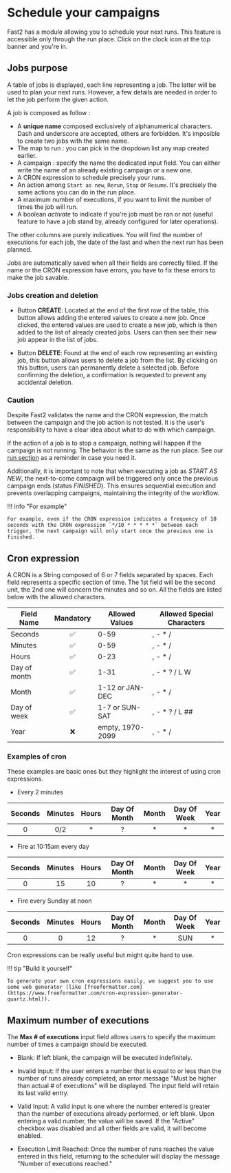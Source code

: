 # Schedule your campaigns

Fast2 has a module allowing you to schedule your next runs.
This feature is accessible only through the run place. Click on the clock icon at the top banner and you're in.

## Jobs purpose

A table of jobs is displayed, each line representing a job. The latter will be used to plan your next runs. However, a few details are needed in order to let the job perform the given action.

A job is composed as follow :

- A **unique name** composed exclusively of alphanumerical characters. Dash and underscore are accepted, others are forbidden. It's imposible to create two jobs with the same name.
- The map to run : you can pick in the dropdown list any map created earlier.
- A campaign : specify the name the dedicated input field. You can either write the name of an already existing campaign or a new one.
- A CRON expression to schedule precisely your runs.
- An action among `Start as new`, `Rerun`, `Stop` or `Resume`. It's precisely the same actions you can do in the run place.
- A maximum number of executions, if you want to limit the number of times the job will run.
- A boolean _activate_ to indicate if you're job must be ran or not (useful feature to have a job stand by, already configured for later operations).

The other columns are purely indicatives. You will find the number of executions for each job, the date of the last and when the next run has been planned.

Jobs are automatically saved when all their fields are correctly filled. If the name or the CRON expression have errors, you have to fix these errors to make the job savable.

### Jobs creation and deletion

- Button **CREATE**: Located at the end of the first row of the table, this button allows adding the entered values to create a new job. Once clicked, the entered values are used to create a new job, which is then added to the list of already created jobs. Users can then see their new job appear in the list of jobs.

- Button **DELETE**: Found at the end of each row representing an existing job, this button allows users to delete a job from the list. By clicking on this button, users can permanently delete a selected job. Before confirming the deletion, a confirmation is requested to prevent any accidental deletion.

### Caution

Despite Fast2 validates the name and the CRON expression, the match between the campaign and the job action is not tested. It is the user's responsibility to have a clear idea about what to do with which campaign.

If the action of a job is to stop a campaign, nothing will happen if the campaign is not running. The behavior is the same as the run place. See our [run section](../../getting-started/create-workflow/#run-a-map) as a reminder in case you need it.

Additionally, it is important to note that when executing a job as _START AS NEW_, the next-to-come campaign will be triggered only once the previous campaign ends (status _FINISHED_). This ensures sequential execution and prevents overlapping campaigns, maintaining the integrity of the workflow.

!!! info "For example"

    For example, even if the CRON expression indicates a frequency of 10 seconds with the CRON expression `*/10 * * * * *` between each trigger, the next campaign will only start once the previous one is finished.

## Cron expression

A CRON is a String composed of 6 or 7 fields separated by spaces. Each field represents a specific section of time. The 1st field will be the second unit, the 2nd one will concern the minutes and so on. All the fields are listed below with the allowed characters.

| Field Name   |     Mandatory      | Allowed Values   | Allowed Special Characters |
| ------------ | :----------------: | ---------------- | -------------------------- |
| Seconds      | :white_check_mark: | 0-59             | , - \* /                   |
| Minutes      | :white_check_mark: | 0-59             | , - \* /                   |
| Hours        | :white_check_mark: | 0-23             | , - \* /                   |
| Day of month | :white_check_mark: | 1-31             | , - \* ? / L W             |
| Month        | :white_check_mark: | 1-12 or JAN-DEC  | , - \* /                   |
| Day of week  | :white_check_mark: | 1-7 or SUN-SAT   | , - \* ? / L ##            |
| Year         |        :x:         | empty, 1970-2099 | , - \* /                   |

### Examples of cron

These examples are basic ones but they highlight the interest of using cron expressions.

<div class="overflow-x-none" markdown="block">

- Every 2 minutes

| Seconds | Minutes | Hours | Day Of Month | Month | Day Of Week | Year |
| :-----: | :-----: | :---: | :----------: | :---: | :---------: | :--: |
|    0    |   0/2   |  \*   |      ?       |  \*   |     \*      |  \*  |

- Fire at 10:15am every day

| Seconds | Minutes | Hours | Day Of Month | Month | Day Of Week | Year |
| :-----: | :-----: | :---: | :----------: | :---: | :---------: | :--: |
|    0    |   15    |  10   |      ?       |  \*   |     \*      |  \*  |

- Fire every Sunday at noon

| Seconds | Minutes | Hours | Day Of Month | Month | Day Of Week | Year |
| :-----: | :-----: | :---: | :----------: | :---: | :---------: | :--: |
|    0    |    0    |  12   |      ?       |  \*   |     SUN     |  \*  |

</div>

Cron expressions can be really useful but might quite hard to use.

!!! tip "Build it yourself"

    To generate your own cron expressions easily, we suggest you to use some web generator (like [freeformatter.com](https://www.freeformatter.com/cron-expression-generator-quartz.html)).

## Maximum number of executions

The **Max # of executions** input field allows users to specify the maximum number of times a campaign should be executed.

- Blank: If left blank, the campaign will be executed indefinitely.

- Invalid Input: If the user enters a number that is equal to or less than the number of runs already completed, an error message "Must be higher than actual # of executions" will be displayed. The input field will retain its last valid entry.

- Valid Input: A valid input is one where the number entered is greater than the number of executions already performed, or left blank. Upon entering a valid number, the value will be saved. If the "Active" checkbox was disabled and all other fields are valid, it will become enabled.

- Execution Limit Reached: Once the number of runs reaches the value entered in this field, returning to the scheduler will display the message "Number of executions reached."
